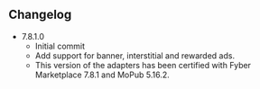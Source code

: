 ## Changelog
  * 7.8.1.0
    * Initial commit
    * Add support for banner, interstitial and rewarded ads.
    * This version of the adapters has been certified with Fyber Marketplace 7.8.1 and MoPub 5.16.2.